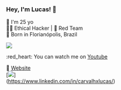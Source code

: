 ### Hey, I'm Lucas! 👋


:small_blue_diamond: I'm 25 yo <br>
👨‍💻 Ethical Hacker | 🔴 Red Team  <br>
:small_orange_diamond: Born in Florianópolis, Brazil <br>

<a href="https://github.com/carvalhxlucas/carvalhxlucas">
  <img align="center" src="https://github-readme-stats.vercel.app/api?username=carvalhxlucas&hide=contribs,prs"/>
</a>
<br>


 :red_heart: You can watch me on [Youtube](https://www.youtube.com/@carvalhxlucas) <br>


🚀 [Website](https://carvalhxlucas.tech) <br>
[<img src="https://img.shields.io/badge/linkedin-%230077B5.svg?&style=for-the-badge&logo=linkedin&logoColor=white" />]<br>(https://www.linkedin.com/in/carvalhxlucas/)
